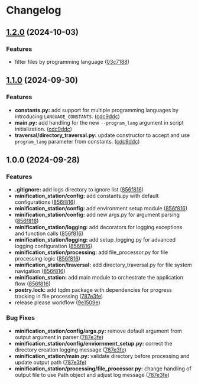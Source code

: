 # Changelog

## [1.2.0](https://github.com/myinusa/minification-station/compare/v1.1.0...v1.2.0) (2024-10-03)


### Features

* filter files by programming language ([03c7188](https://github.com/myinusa/minification-station/commit/03c7188d10f1edb60da5c2932ce17f6ec3db5161))

## [1.1.0](https://github.com/myinusa/minification-station/compare/v1.0.0...v1.1.0) (2024-09-30)


### Features

* **constants.py:** add support for multiple programming languages by introducing `LANGUAGE_CONSTANTS`. ([cdc9ddc](https://github.com/myinusa/minification-station/commit/cdc9ddc07542788f17cbebae1b8bc8a65b743050))
* **main.py:** add handling for the new `--program_lang` argument in script initialization. ([cdc9ddc](https://github.com/myinusa/minification-station/commit/cdc9ddc07542788f17cbebae1b8bc8a65b743050))
* **traversal/directory_traversal.py:** update constructor to accept and use `program_lang` parameter from constants. ([cdc9ddc](https://github.com/myinusa/minification-station/commit/cdc9ddc07542788f17cbebae1b8bc8a65b743050))

## 1.0.0 (2024-09-28)


### Features

* **.gitignore:** add logs directory to ignore list ([856f816](https://github.com/myinusa/minification-station/commit/856f8167e249f50a1d3575d7fb7103f7223a76d3))
* **minification_station/config:** add constants.py with default configurations ([856f816](https://github.com/myinusa/minification-station/commit/856f8167e249f50a1d3575d7fb7103f7223a76d3))
* **minification_station/config:** add environment setup module ([856f816](https://github.com/myinusa/minification-station/commit/856f8167e249f50a1d3575d7fb7103f7223a76d3))
* **minification_station/config:** add new args.py for argument parsing ([856f816](https://github.com/myinusa/minification-station/commit/856f8167e249f50a1d3575d7fb7103f7223a76d3))
* **minification_station/logging:** add decorators for logging exceptions and function calls ([856f816](https://github.com/myinusa/minification-station/commit/856f8167e249f50a1d3575d7fb7103f7223a76d3))
* **minification_station/logging:** add setup_logging.py for advanced logging configuration ([856f816](https://github.com/myinusa/minification-station/commit/856f8167e249f50a1d3575d7fb7103f7223a76d3))
* **minification_station/processing:** add file_processor.py for file processing logic ([856f816](https://github.com/myinusa/minification-station/commit/856f8167e249f50a1d3575d7fb7103f7223a76d3))
* **minification_station/traversal:** add directory_traversal.py for file system navigation ([856f816](https://github.com/myinusa/minification-station/commit/856f8167e249f50a1d3575d7fb7103f7223a76d3))
* **minification_station:** add main module to orchestrate the application flow ([856f816](https://github.com/myinusa/minification-station/commit/856f8167e249f50a1d3575d7fb7103f7223a76d3))
* **poetry.lock:** add tqdm package with dependencies for progress tracking in file processing ([787e3fe](https://github.com/myinusa/minification-station/commit/787e3fe18a052d31b39f817506e4559895fa9520))
* release please workflow ([9e1509e](https://github.com/myinusa/minification-station/commit/9e1509e727100698de79348c4775f47c73f860f8))


### Bug Fixes

* **minification_station/config/args.py:** remove default argument from output argument in parser ([787e3fe](https://github.com/myinusa/minification-station/commit/787e3fe18a052d31b39f817506e4559895fa9520))
* **minification_station/config/enviornment_setup.py:** correct the directory creation logging message ([787e3fe](https://github.com/myinusa/minification-station/commit/787e3fe18a052d31b39f817506e4559895fa9520))
* **minification_station/main.py:** validate directory before processing and update output path ([787e3fe](https://github.com/myinusa/minification-station/commit/787e3fe18a052d31b39f817506e4559895fa9520))
* **minification_station/processing/file_processor.py:** change handling of output file to use Path object and adjust log message ([787e3fe](https://github.com/myinusa/minification-station/commit/787e3fe18a052d31b39f817506e4559895fa9520))
